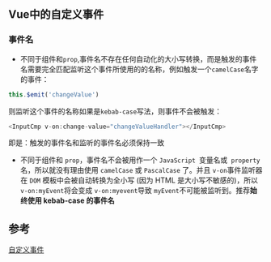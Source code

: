## Vue中的自定义事件

### 事件名

* 不同于组件和`prop`,事件名不存在任何自动化的大小写转换，而是触发的事件名需要完全匹配监听这个事件所使用的的名称，例如触发一个`camelCase`名字的事件：

```javascript
this.$emit('changeValue')
```

则监听这个事件的名称如果是`kebab-case`写法，则事件不会被触发：

```javascript
<InputCmp v-on:change-value="changeValueHandler"></InputCmp>
```

即是：触发的事件名和监听的事件名必须保持一致

* 不同于组件和 `prop`，事件名不会被用作一个 `JavaScript `变量名或` property` 名，所以就没有理由使用 `camelCase` 或 `PascalCase` 了。并且 `v-on`事件监听器在 `DOM` 模板中会被自动转换为全小写 (因为 HTML 是大小写不敏感的)，所以 `v-on:myEvent`将会变成 `v-on:myevent`导致 `myEvent`不可能被监听到。推荐**始终使用 kebab-case 的事件名**



## 参考

[自定义事件](https://cn.vuejs.org/v2/guide/components-custom-events.html)